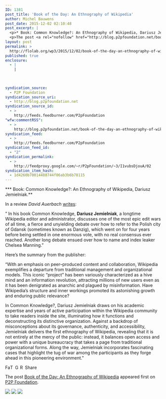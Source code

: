 ```yaml
---
ID: 1381
post_title: 'Book of the Day: An Ethnography of Wikipedia'
author: Michel Bauwens
post_date: 2015-12-02 02:10:48
post_excerpt: |
  <p>* Book: Common Knowledge?: An Ethnography of Wikipedia, Dariusz Jemielniak. In a review David Auerbach writes: &rdquo; In his book Common Knowledge, Dariusz Jemielniak, a longtime Wikipedia editor and administrator, discusses one of the most epic edit wars of all time, a fierce and unyielding debate over how to refer to the Polish city of [&hellip;]</p>
  <p>The post <a rel="nofollow" href="http://blog.p2pfoundation.net/book-of-the-day-an-ethnography-of-wikipedia/2015/12/02">Book of the Day: An Ethnography of Wikipedia</a> appeared first on <a rel="nofollow" href="http://blog.p2pfoundation.net/">P2P Foundation</a>.</p>
layout: post
permalink: >
  http://flolab.org/wp3/2015/12/02/book-of-the-day-an-ethnography-of-wikipedia/
published: true
enclosure:
  - |
    |
        
        
        
syndication_source:
  - P2P Foundation
syndication_source_uri:
  - http://blog.p2pfoundation.net
syndication_source_id:
  - >
    http://feeds.feedburner.com/P2pFoundation
"wfw:commentRSS":
  - >
    http://blog.p2pfoundation.net/book-of-the-day-an-ethnography-of-wikipedia/2015/12/02/feed
syndication_feed:
  - >
    http://feeds.feedburner.com/P2pFoundation
syndication_feed_id:
  - "2"
syndication_permalink:
  - >
    http://feedproxy.google.com/~r/P2pFoundation/~3/I1vubsDjouA/02
syndication_item_hash:
  - 1d4260b70014488744f06ab3b6b78115
---
```

*** Book: Common Knowledge?: An Ethnography of Wikipedia, Dariusz Jemielniak.**

In a review *David Auerbach* [writes][1]:

” In his book Common Knowledge, **Dariusz Jemielniak**, a longtime Wikipedia editor and administrator, discusses one of the most epic edit wars of all time, a fierce and unyielding debate over how to refer to the Polish city of Gdansk (sometimes known as Danzig), which went on for four years before being settled in one enormous vote, with no real consensus ever reached. Another long debate ensued over how to name and index leaker Chelsea Manning.”

Here’s the summary from the publisher:

“With an emphasis on peer–produced content and collaboration, Wikipedia exemplifies a departure from traditional management and organizational models. This iconic “project” has been variously characterized as a hive mind and an information revolution, attracting millions of new users even as it has been denigrated as anarchic and plagued by misinformation. Have Wikipedia’s structure and inner workings promoted its astonishing growth and enduring public relevance?

In Common Knowledge?, Dariusz Jemielniak draws on his academic expertise and years of active participation within the Wikipedia community to take readers inside the site, illuminating how it functions and deconstructing its distinctive organization. Against a backdrop of misconceptions about its governance, authenticity, and accessibility, Jemielniak delivers the first ethnography of Wikipedia, revealing that it is not entirely at the mercy of the public: instead, it balances open access and power with a unique bureaucracy that takes a page from traditional organizational forms. Along the way, Jemielniak incorporates fascinating cases that highlight the tug of war among the participants as they forge ahead in this pioneering environment.”

<a class="a2a_button_facebook" href="http://www.addtoany.com/add_to/facebook?linkurl=http%3A%2F%2Fblog.p2pfoundation.net%2Fbook-of-the-day-an-ethnography-of-wikipedia%2F2015%2F12%2F02&linkname=Book%20of%20the%20Day%3A%20An%20Ethnography%20of%20Wikipedia" title="Facebook" rel="nofollow"><img src="http://blog.p2pfoundation.net/wp-content/plugins/add-to-any/icons/facebook.png" width="16" height="16" alt="Facebook" /></a><a class="a2a_button_twitter" href="http://www.addtoany.com/add_to/twitter?linkurl=http%3A%2F%2Fblog.p2pfoundation.net%2Fbook-of-the-day-an-ethnography-of-wikipedia%2F2015%2F12%2F02&linkname=Book%20of%20the%20Day%3A%20An%20Ethnography%20of%20Wikipedia" title="Twitter" rel="nofollow"><img src="http://blog.p2pfoundation.net/wp-content/plugins/add-to-any/icons/twitter.png" width="16" height="16" alt="Twitter" /></a><a class="a2a_button_google_plus" href="http://www.addtoany.com/add_to/google_plus?linkurl=http%3A%2F%2Fblog.p2pfoundation.net%2Fbook-of-the-day-an-ethnography-of-wikipedia%2F2015%2F12%2F02&linkname=Book%20of%20the%20Day%3A%20An%20Ethnography%20of%20Wikipedia" title="Google+" rel="nofollow"><img src="http://blog.p2pfoundation.net/wp-content/plugins/add-to-any/icons/google_plus.png" width="16" height="16" alt="Google+" /></a><a class="a2a_button_reddit" href="http://www.addtoany.com/add_to/reddit?linkurl=http%3A%2F%2Fblog.p2pfoundation.net%2Fbook-of-the-day-an-ethnography-of-wikipedia%2F2015%2F12%2F02&linkname=Book%20of%20the%20Day%3A%20An%20Ethnography%20of%20Wikipedia" title="Reddit" rel="nofollow"><img src="http://blog.p2pfoundation.net/wp-content/plugins/add-to-any/icons/reddit.png" width="16" height="16" alt="Reddit" /></a><a class="a2a_dd a2a_target addtoany_share_save" href="https://www.addtoany.com/share#url=http%3A%2F%2Fblog.p2pfoundation.net%2Fbook-of-the-day-an-ethnography-of-wikipedia%2F2015%2F12%2F02&title=Book%20of%20the%20Day%3A%20An%20Ethnography%20of%20Wikipedia" id="wpa2a_2"><img src="http://blog.p2pfoundation.net/wp-content/plugins/add-to-any/share_save_120_16.png" width="120" height="16" alt="Share" /></a>

The post <a rel="nofollow" href="http://blog.p2pfoundation.net/book-of-the-day-an-ethnography-of-wikipedia/2015/12/02">Book of the Day: An Ethnography of Wikipedia</a> appeared first on <a rel="nofollow" href="http://blog.p2pfoundation.net/">P2P Foundation</a>.

<div class="feedflare">
  <a href="http://feeds.feedburner.com/~ff/P2pFoundation?a=I1vubsDjouA:hMOOl5yGxLU:7Q72WNTAKBA"><img src="http://feeds.feedburner.com/~ff/P2pFoundation?d=7Q72WNTAKBA" border="0" /></img></a> <a href="http://feeds.feedburner.com/~ff/P2pFoundation?a=I1vubsDjouA:hMOOl5yGxLU:D7DqB2pKExk"><img src="http://feeds.feedburner.com/~ff/P2pFoundation?i=I1vubsDjouA:hMOOl5yGxLU:D7DqB2pKExk" border="0" /></img></a> <a href="http://feeds.feedburner.com/~ff/P2pFoundation?a=I1vubsDjouA:hMOOl5yGxLU:2mJPEYqXBVI"><img src="http://feeds.feedburner.com/~ff/P2pFoundation?d=2mJPEYqXBVI" border="0" /></img></a>
</div>

<img src="http://feeds.feedburner.com/~r/P2pFoundation/~4/I1vubsDjouA" height="1" width="1" alt="" />

 [1]: http://www.slate.com/articles/technology/bitwise/2014/12/wikipedia_editing_disputes_the_crowdsourced_encyclopedia_has_become_a_rancorous.single.html
